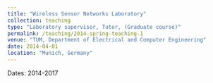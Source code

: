 ```yaml
---
title: "Wireless Sensor Networks Laboratory"
collection: teaching
type: "Laboratory supervisor, Tutor, (Graduate course)"
permalink: /teaching/2014-spring-teaching-1
venue: "TUM, Department of Electrical and Computer Engineering"
date: 2014-04-01
location: "Munich, Germany"
---
```

Dates: 2014-2017
